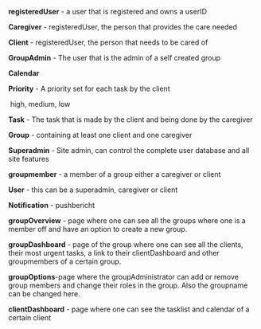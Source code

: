 **registeredUser** - a user that is registered and owns a userID

**Caregiver** - registeredUser, the person that provides the care needed

**Client** - registeredUser, the person that needs to be cared of

**GroupAdmin** - The user that is the admin of a self created group

**Calendar**

**Priority** - A priority set for each task by the client

​	high, medium, low

**Task** - The task that is made by the client and being done by the caregiver

**Group** - containing at least one client and one caregiver

**Superadmin** - Site admin, can control the complete user database and all site features

**groupmember** - a member of a group either a caregiver or client

**User** - this can be a superadmin, caregiver or client

**Notification** - pushbericht

**groupOverview** - page where one can see all the groups where one is a member off and have an option to create a new group.

**groupDashboard** - page of the group where one can see all the clients, their most urgent tasks, a link to their clientDashboard and other groupmembers of a certain group.

**groupOptions**-page where the groupAdministrator can add or remove group members and change their roles in the group. Also the groupname can be changed here.

**clientDashboard** - page where one can see the tasklist and calendar of a certain client



